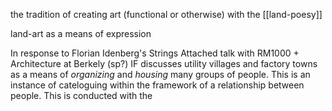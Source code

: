 the tradition of creating art (functional or otherwise) with the [[land-poesy]]

land-art as a means of expression

In response to Florian Idenberg's Strings Attached talk with RM1000 + Architecture at Berkely (sp?)
	IF discusses utility villages and factory towns as a means of *organizing* and *housing* many groups of people. This is an instance of cateloguing within the framework of a relationship between people. This is conducted with the 